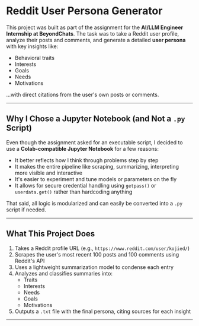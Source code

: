 # Reddit User Persona Generator 

This project was built as part of the assignment for the **AI/LLM Engineer Internship at BeyondChats**. The task was to take a Reddit user profile, analyze their posts and comments, and generate a detailed **user persona** with key insights like:

- Behavioral traits  
- Interests  
- Goals  
- Needs  
- Motivations  

...with direct citations from the user's own posts or comments.

---

## Why I Chose a Jupyter Notebook (and Not a `.py` Script)

Even though the assignment asked for an executable script, I decided to use a **Colab-compatible Jupyter Notebook** for a few reasons:

- It better reflects how I think through problems step by step  
- It makes the entire pipeline like scraping, summarizing, interpreting more visible and interactive  
- It's easier to experiment and tune models or parameters on the fly  
- It allows for secure credential handling using `getpass()` or `userdata.get()` rather than hardcoding anything

That said, all logic is modularized and can easily be converted into a `.py` script if needed.

---

## What This Project Does

1. Takes a Reddit profile URL (e.g., `https://www.reddit.com/user/kojied/`)
2. Scrapes the user's most recent 100 posts and 100 comments using Reddit's API
3. Uses a lightweight summarization model to condense each entry
4. Analyzes and classifies summaries into:
   - Traits
   - Interests
   - Needs
   - Goals
   - Motivations
5. Outputs a `.txt` file with the final persona, citing sources for each insight

---
